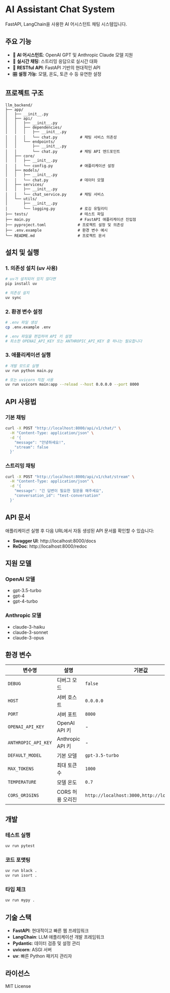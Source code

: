 # AI Assistant Chat System

FastAPI, LangChain을 사용한 AI 어시스턴트 채팅 시스템입니다.

## 주요 기능

- 🤖 **AI 어시스턴트**: OpenAI GPT 및 Anthropic Claude 모델 지원
- 💬 **실시간 채팅**: 스트리밍 응답으로 실시간 대화
- 🔄 **RESTful API**: FastAPI 기반의 현대적인 API
- 🎛️ **설정 가능**: 모델, 온도, 토큰 수 등 유연한 설정

## 프로젝트 구조

```
llm_backend/
├── app/
│   ├── __init__.py
│   ├── api/
│   │   ├── __init__.py
│   │   ├── dependencies/
│   │   │   ├── __init__.py
│   │   │   └── chat.py          # 채팅 서비스 의존성
│   │   └── endpoints/
│   │       ├── __init__.py
│   │       └── chat.py          # 채팅 API 엔드포인트
│   ├── core/
│   │   ├── __init__.py
│   │   └── config.py            # 애플리케이션 설정
│   ├── models/
│   │   ├── __init__.py
│   │   └── chat.py              # 데이터 모델
│   ├── services/
│   │   ├── __init__.py
│   │   └── chat_service.py      # 채팅 서비스
│   └── utils/
│       ├── __init__.py
│       └── logging.py           # 로깅 유틸리티
├── tests/                       # 테스트 파일
├── main.py                      # FastAPI 애플리케이션 진입점
├── pyproject.toml              # 프로젝트 설정 및 의존성
├── .env.example                # 환경 변수 예시
└── README.md                   # 프로젝트 문서
```

## 설치 및 실행

### 1. 의존성 설치 (uv 사용)

```bash
# uv가 설치되어 있지 않다면
pip install uv

# 의존성 설치
uv sync
```

### 2. 환경 변수 설정

```bash
# .env 파일 생성
cp .env.example .env

# .env 파일을 편집하여 API 키 설정
# 최소한 OPENAI_API_KEY 또는 ANTHROPIC_API_KEY 중 하나는 필요합니다
```

### 3. 애플리케이션 실행

```bash
# 개발 모드로 실행
uv run python main.py

# 또는 uvicorn 직접 사용
uv run uvicorn main:app --reload --host 0.0.0.0 --port 8000
```

## API 사용법

### 기본 채팅

```bash
curl -X POST "http://localhost:8000/api/v1/chat/" \
  -H "Content-Type: application/json" \
  -d '{
    "message": "안녕하세요!",
    "stream": false
  }'
```

### 스트리밍 채팅

```bash
curl -X POST "http://localhost:8000/api/v1/chat/stream" \
  -H "Content-Type: application/json" \
  -d '{
    "message": "긴 답변이 필요한 질문을 해주세요",
    "conversation_id": "test-conversation"
  }'
```



## API 문서

애플리케이션 실행 후 다음 URL에서 자동 생성된 API 문서를 확인할 수 있습니다:

- **Swagger UI**: http://localhost:8000/docs
- **ReDoc**: http://localhost:8000/redoc

## 지원 모델

### OpenAI 모델
- gpt-3.5-turbo
- gpt-4
- gpt-4-turbo

### Anthropic 모델
- claude-3-haiku
- claude-3-sonnet
- claude-3-opus

## 환경 변수

| 변수명 | 설명 | 기본값 |
|--------|------|--------|
| `DEBUG` | 디버그 모드 | `false` |
| `HOST` | 서버 호스트 | `0.0.0.0` |
| `PORT` | 서버 포트 | `8000` |
| `OPENAI_API_KEY` | OpenAI API 키 | - |
| `ANTHROPIC_API_KEY` | Anthropic API 키 | - |
| `DEFAULT_MODEL` | 기본 모델 | `gpt-3.5-turbo` |
| `MAX_TOKENS` | 최대 토큰 수 | `1000` |
| `TEMPERATURE` | 모델 온도 | `0.7` |
| `CORS_ORIGINS` | CORS 허용 오리진 | `http://localhost:3000,http://localhost:8080` |

## 개발

### 테스트 실행

```bash
uv run pytest
```

### 코드 포맷팅

```bash
uv run black .
uv run isort .
```

### 타입 체크

```bash
uv run mypy .
```

## 기술 스택

- **FastAPI**: 현대적이고 빠른 웹 프레임워크
- **LangChain**: LLM 애플리케이션 개발 프레임워크
- **Pydantic**: 데이터 검증 및 설정 관리
- **uvicorn**: ASGI 서버
- **uv**: 빠른 Python 패키지 관리자

## 라이선스

MIT License
